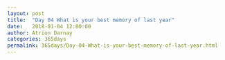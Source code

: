 ```yaml
---
layout: post  
title:  "Day 04 What is your best memory of last year"  
date:   2018-01-04 12:00:00  
author: Atrion Darnay  
categories: 365days
permalink: 365days/Day-04-What-is-your-best-memory-of-last-year.html  
---
```

